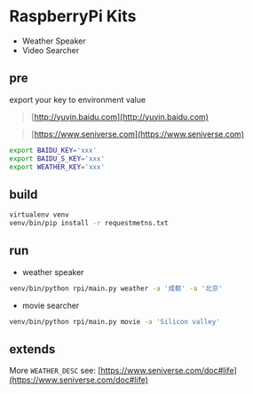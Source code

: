 # RaspberryPi Kits


* Weather Speaker
* Video Searcher

## pre

export your key to environment value

> [http://yuyin.baidu.com](http://yuyin.baidu.com)

> [https://www.seniverse.com](https://www.seniverse.com)

```bash
export BAIDU_KEY='xxx'
export BAIDU_S_KEY='xxx'
export WEATHER_KEY='xxx'
```

## build

```bash
virtualenv venv
venv/bin/pip install -r requestmetns.txt
```

## run

* weather speaker

```bash
venv/bin/python rpi/main.py weather -a '成都' -a '北京'
```

* movie searcher

```bash
venv/bin/python rpi/main.py movie -a 'Silicon valley'
```

## extends

More `WEATHER_DESC` see: [https://www.seniverse.com/doc#life](https://www.seniverse.com/doc#life)